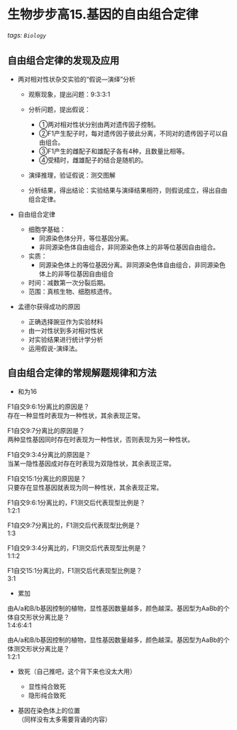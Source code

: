 # 生物步步高15.基因的自由组合定律  

###### tags: `Biology`

## 自由组合定律的发现及应用  

- 两对相对性状杂交实验的“假说—演绎”分析  
  - 观察现象，提出问题：9:3:3:1  
  - 分析问题，提出假说：  
    - ①两对相对性状分别由两对遗传因子控制。  
    - ②F1产生配子时，每对遗传因子彼此分离，不同对的遗传因子可以自由组合。  
    - ③F1产生的雌配子和雄配子各有4种，且数量比相等。  
    - ④受精时，雌雄配子的结合是随机的。  

  - 演绎推理，验证假说：测交图解  
  - 分析结果，得出结论：实验结果与演绎结果相符，则假说成立，得出自由组合定律。  

- 自由组合定律  
  - 细胞学基础：  
    - 同源染色体分开，等位基因分离。  
    - 非同源染色体自由组合，非同源染色体上的非等位基因自由组合。  
  - 实质：  
    - 同源染色体上的等位基因分离。非同源染色体自由组合，非同源染色体上的非等位基因自由组合  
  - 时间：减数第一次分裂后期。  
  - 范围：真核生物、细胞核遗传。  

- 孟德尔获得成功的原因  
  - 正确选择豌豆作为实验材料  
  - 由一对性状到多对相对性状  
  - 对实验结果进行统计学分析  
  - 运用假说-演绎法。  

## 自由组合定律的常规解题规律和方法  

- 和为16  

F1自交9:6:1分离比的原因是？  
存在一种显性时表现为一种性状，其余表现正常。  

F1自交9:7分离比的原因是？  
两种显性基因同时存在时表现为一种性状，否则表现为另一种性状。  

F1自交9:3:4分离比的原因是？  
当某一隐性基因成对存在时表现为双隐性状，其余表现正常。  

F1自交15:1分离比的原因是？  
只要存在显性基因就表现为同一种性状，其余表现正常。  

F1自交9:6:1分离比的，F1测交后代表现型比例是？  
1:2:1  

F1自交9:7分离比的，F1测交后代表现型比例是？  
1:3  

F1自交9:3:4分离比的，F1测交后代表现型比例是？  
1:1:2  

F1自交15:1分离比的，F1测交后代表现型比例是？  
3:1  

- 累加  

由A/a和B/b基因控制的植物，显性基因数量越多，颜色越深。基因型为AaBb的个体自交形状分离比是？  
1:4:6:4:1  

由A/a和B/b基因控制的植物，显性基因数量越多，颜色越深。基因型为AaBb的个体测交形状分离比是？  
1:2:1  

- 致死（自己推吧，这个背下来也没太大用）  
  - 显性纯合致死  
  - 隐形纯合致死  

- 基因在染色体上的位置  
（同样没有太多需要背诵的内容）  
